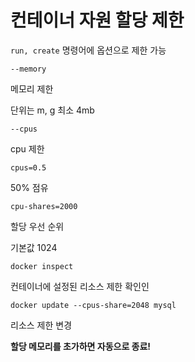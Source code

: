 # 컨테이너 자원 할당 제한

`run, create` 명령어에 옵션으로 제한 가능

`--memory` 

메모리 제한

단위는 m, g 최소 4mb

`--cpus` 

cpu 제한

`cpus=0.5`

50% 점유

`cpu-shares=2000`

할당 우선 순위

기본값 1024

`docker inspect` 

컨테이너에 설정된 리소스 제한 확인인

`docker update --cpus-share=2048 mysql`

리소스 제한 변경

**할당 메모리를 초가하면 자동으로 종료!**
